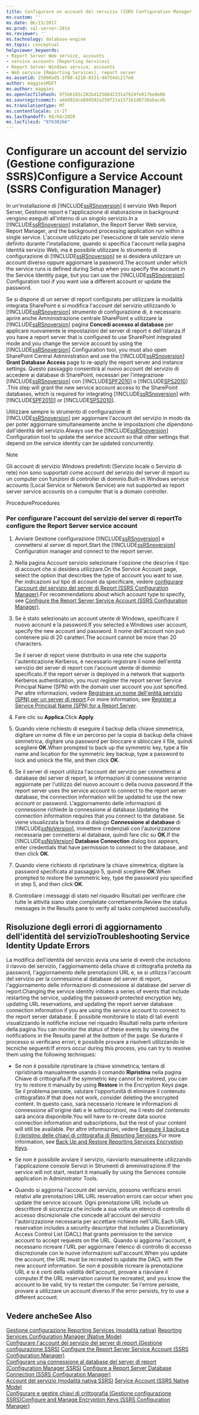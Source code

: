 ```yaml
---
title: Configurare un account del servizio (SSRS Configuration Manager) | Microsoft Docs
ms.custom: ''
ms.date: 06/13/2017
ms.prod: sql-server-2014
ms.reviewer: ''
ms.technology: database-engine
ms.topic: conceptual
helpviewer_keywords:
- Report Server Web service, accounts
- service accounts [Reporting Services]
- Report Server Windows service, accounts
- Web service [Reporting Services], report server
ms.assetid: 25000ad5-3f80-4210-8331-d4754dc217e0
author: maggiesMSFT
ms.author: maggies
ms.openlocfilehash: 975b6165c282bd12566d2331a7924fe0176e0e06
ms.sourcegitcommit: ad4d92dce894592a259721a1571b1d8736abacdb
ms.translationtype: MT
ms.contentlocale: it-IT
ms.lasthandoff: 08/04/2020
ms.locfileid: "87630266"
---
```

# <a name="configure-a-service-account-ssrs-configuration-manager"></a><span data-ttu-id="743c5-102">Configurare un account del servizio (Gestione configurazione SSRS)</span><span class="sxs-lookup"><span data-stu-id="743c5-102">Configure a Service Account (SSRS Configuration Manager)</span></span>
  <span data-ttu-id="743c5-103">In un'installazione di [!INCLUDE[ssRSnoversion](../../includes/ssrsnoversion-md.md)] il servizio Web Report Server, Gestione report e l'applicazione di elaborazione in background vengono eseguiti all'interno di un singolo servizio.</span><span class="sxs-lookup"><span data-stu-id="743c5-103">In a [!INCLUDE[ssRSnoversion](../../includes/ssrsnoversion-md.md)] installation, the Report Server Web service, Report Manager, and the background processing application run within a single service.</span></span> <span data-ttu-id="743c5-104">L'account utilizzato per l'esecuzione di tale servizio viene definito durante l'installazione, quando si specifica l'account nella pagina Identità servizio Web, ma è possibile utilizzare lo strumento di configurazione di [!INCLUDE[ssRSnoversion](../../includes/ssrsnoversion-md.md)] se si desidera utilizzare un account diverso oppure aggiornare la password.</span><span class="sxs-lookup"><span data-stu-id="743c5-104">The account under which the service runs is defined during Setup when you specify the account in the Service Identity page, but you can use the [!INCLUDE[ssRSnoversion](../../includes/ssrsnoversion-md.md)] Configuration tool if you want use a different account or update the password.</span></span>  
  
 <span data-ttu-id="743c5-105">Se si dispone di un server di report configurato per utilizzare la modalità integrata SharePoint e si modifica l'account del servizio utilizzando lo [!INCLUDE[ssRSnoversion](../../includes/ssrsnoversion-md.md)] strumento di configurazione di, è necessario aprire anche Amministrazione centrale SharePoint e utilizzare la [!INCLUDE[ssRSnoversion](../../includes/ssrsnoversion-md.md)] pagina **Concedi accesso al database** per applicare nuovamente le impostazioni del server di report e dell'istanza.</span><span class="sxs-lookup"><span data-stu-id="743c5-105">If you have a report server that is configured to use SharePoint Integrated mode and you change the service account by using the [!INCLUDE[ssRSnoversion](../../includes/ssrsnoversion-md.md)] Configuration tool, you must also open SharePoint Central Administration and use the [!INCLUDE[ssRSnoversion](../../includes/ssrsnoversion-md.md)] **Grant Database Access** page to re-apply the report server and instance settings.</span></span> <span data-ttu-id="743c5-106">Questo passaggio consentirà al nuovo account del servizio di accedere ai database di SharePoint, necessari per l'integrazione [!INCLUDE[ssRSnoversion](../../includes/ssrsnoversion-md.md)] con [!INCLUDE[SPF2010](../../includes/spf2010-md.md)] o [!INCLUDE[SPS2010](../../includes/sps2010-md.md)] .</span><span class="sxs-lookup"><span data-stu-id="743c5-106">This step will grant the new service account access to the SharePoint databases, which is required for integrating [!INCLUDE[ssRSnoversion](../../includes/ssrsnoversion-md.md)] with [!INCLUDE[SPF2010](../../includes/spf2010-md.md)] or [!INCLUDE[SPS2010](../../includes/sps2010-md.md)].</span></span>  
  
 <span data-ttu-id="743c5-107">Utilizzare sempre lo strumento di configurazione di [!INCLUDE[ssRSnoversion](../../includes/ssrsnoversion-md.md)] per aggiornare l'account del servizio in modo da per poter aggiornare simultaneamente anche le impostazioni che dipendono dall'identità del servizio.</span><span class="sxs-lookup"><span data-stu-id="743c5-107">Always use the [!INCLUDE[ssRSnoversion](../../includes/ssrsnoversion-md.md)] Configuration tool to update the service account so that other settings that depend on the service identity can be updated concurrently.</span></span>  
  
> [!NOTE]  
>  <span data-ttu-id="743c5-108">Gli account di servizio Windows predefiniti (Servizio locale o Servizio di rete) non sono supportati come account del servizio del server di report su un computer con funzioni di controller di dominio.</span><span class="sxs-lookup"><span data-stu-id="743c5-108">Built-in Windows service accounts (Local Service or Network Service) are not supported as report server service accounts on a computer that is a domain controller.</span></span>  
  
 <span data-ttu-id="743c5-109">Procedure</span><span class="sxs-lookup"><span data-stu-id="743c5-109">Procedures</span></span>  
  
### <a name="to-configure-the-report-server-service-account"></a><span data-ttu-id="743c5-110">Per configurare l'account del servizio del server di report</span><span class="sxs-lookup"><span data-stu-id="743c5-110">To configure the Report Server service account</span></span>  
  
1.  <span data-ttu-id="743c5-111">Avviare Gestione configurazione [!INCLUDE[ssRSnoversion](../../includes/ssrsnoversion-md.md)] e connettersi al server di report.</span><span class="sxs-lookup"><span data-stu-id="743c5-111">Start the [!INCLUDE[ssRSnoversion](../../includes/ssrsnoversion-md.md)] Configuration manager and connect to the report server.</span></span>  
  
2.  <span data-ttu-id="743c5-112">Nella pagina Account servizio selezionare l'opzione che descrive il tipo di account che si desidera utilizzare.</span><span class="sxs-lookup"><span data-stu-id="743c5-112">On the Service Account page, select the option that describes the type of account you want to use.</span></span> <span data-ttu-id="743c5-113">Per indicazioni sul tipo di account da specificare, vedere [configurare l'account del servizio del server di Report &#40;SSRS Configuration Manager&#41;](../../reporting-services/install-windows/configure-the-report-server-service-account-ssrs-configuration-manager.md).</span><span class="sxs-lookup"><span data-stu-id="743c5-113">For recommendations about which account type to specify, see [Configure the Report Server Service Account &#40;SSRS Configuration Manager&#41;](../../reporting-services/install-windows/configure-the-report-server-service-account-ssrs-configuration-manager.md).</span></span>  
  
3.  <span data-ttu-id="743c5-114">Se è stato selezionato un account utente di Windows, specificare il nuovo account e la password.</span><span class="sxs-lookup"><span data-stu-id="743c5-114">If you selected a Windows user account, specify the new account and password.</span></span> <span data-ttu-id="743c5-115">Il nome dell'account non può contenere più di 20 caratteri.</span><span class="sxs-lookup"><span data-stu-id="743c5-115">The account cannot be more than 20 characters.</span></span>  
  
     <span data-ttu-id="743c5-116">Se il server di report viene distribuito in una rete che supporta l'autenticazione Kerberos, è necessario registrare il nome dell'entità servizio del server di report con l'account utente di dominio specificato.</span><span class="sxs-lookup"><span data-stu-id="743c5-116">If the report server is deployed in a network that supports Kerberos authentication, you must register the report server Service Principal Name (SPN) with the domain user account you just specified.</span></span> <span data-ttu-id="743c5-117">Per altre informazioni, vedere [Registrare un nome dell'entità servizio &#40;SPN&#41; per un server di report](../../reporting-services/report-server/register-a-service-principal-name-spn-for-a-report-server.md).</span><span class="sxs-lookup"><span data-stu-id="743c5-117">For more information, see [Register a Service Principal Name &#40;SPN&#41; for a Report Server](../../reporting-services/report-server/register-a-service-principal-name-spn-for-a-report-server.md).</span></span>  
  
4.  <span data-ttu-id="743c5-118">Fare clic su **Applica**.</span><span class="sxs-lookup"><span data-stu-id="743c5-118">Click **Apply**.</span></span>  
  
5.  <span data-ttu-id="743c5-119">Quando viene richiesto di eseguire il backup della chiave simmetrica, digitare un nome di file e un percorso per la copia di backup della chiave simmetrica, digitare una password per bloccare e sbloccare il file, quindi scegliere **OK**.</span><span class="sxs-lookup"><span data-stu-id="743c5-119">When prompted to back up the symmetric key, type a file name and location for the symmetric key backup, type a password to lock and unlock the file, and then click **OK**.</span></span>  
  
6.  <span data-ttu-id="743c5-120">Se il server di report utilizza l'account del servizio per connettersi al database del server di report, le informazioni di connessione verranno aggiornate per l'utilizzo del nuovo account o della nuova password.</span><span class="sxs-lookup"><span data-stu-id="743c5-120">If the report server uses the service account to connect to the report server database, the connection information will be updated to use the new account or password.</span></span> <span data-ttu-id="743c5-121">L'aggiornamento delle informazioni di connessione richiede la connessione al database.</span><span class="sxs-lookup"><span data-stu-id="743c5-121">Updating the connection information requires that you connect to the database.</span></span> <span data-ttu-id="743c5-122">Se viene visualizzata la finestra di dialogo  **Connessione al database** di [!INCLUDE[ssNoVersion](../../includes/ssnoversion-md.md)], immettere credenziali con l'autorizzazione necessaria per connettersi al database, quindi fare clic su **OK**.</span><span class="sxs-lookup"><span data-stu-id="743c5-122">If the [!INCLUDE[ssNoVersion](../../includes/ssnoversion-md.md)] **Database Connection** dialog box appears, enter credentials that have permission to connect to the database, and then click **OK**.</span></span>  
  
7.  <span data-ttu-id="743c5-123">Quando viene richiesto di ripristinare la chiave simmetrica, digitare la password specificata al passaggio 5, quindi scegliere **OK**.</span><span class="sxs-lookup"><span data-stu-id="743c5-123">When prompted to restore the symmetric key, type the password you specified in step 5, and then click **OK**.</span></span>  
  
8.  <span data-ttu-id="743c5-124">Controllare i messaggi di stato nel riquadro Risultati per verificare che tutte le attività siano state completate correttamente.</span><span class="sxs-lookup"><span data-stu-id="743c5-124">Review the status messages in the Results pane to verify all tasks completed successfully.</span></span>  
  
## <a name="troubleshooting-service-identity-update-errors"></a><span data-ttu-id="743c5-125">Risoluzione degli errori di aggiornamento dell'identità del servizio</span><span class="sxs-lookup"><span data-stu-id="743c5-125">Troubleshooting Service Identity Update Errors</span></span>  
 <span data-ttu-id="743c5-126">La modifica dell'identità del servizio avvia una serie di eventi che includono il riavvio del servizio, l'aggiornamento della chiave di crittografia protetta da password, l'aggiornamento delle prenotazioni URL e, se si utilizza l'account del servizio per la connessione al database del server di report, l'aggiornamento delle informazioni di connessione al database del server di report.</span><span class="sxs-lookup"><span data-stu-id="743c5-126">Changing the service identity initiates a series of events that include restarting the service, updating the password-protected encryption key, updating URL reservations, and updating the report server database connection information if you are using the service account to connect to the report server database.</span></span> <span data-ttu-id="743c5-127">È possibile monitorare lo stato di tali eventi visualizzando le notifiche incluse nel riquadro Risultati nella parte inferiore della pagina.</span><span class="sxs-lookup"><span data-stu-id="743c5-127">You can monitor the status of these events by viewing the notifications in the Results panel at the bottom of the page.</span></span> <span data-ttu-id="743c5-128">Se durante il processo si verificano errori, è possibile provare a risolverli utilizzando le tecniche seguenti:</span><span class="sxs-lookup"><span data-stu-id="743c5-128">If errors occur during this process, you can try to resolve them using the following techniques:</span></span>  
  
-   <span data-ttu-id="743c5-129">Se non è possibile ripristinare la chiave simmetrica, tentare di ripristinarla manualmente usando il comando **Ripristina** nella pagina Chiave di crittografia.</span><span class="sxs-lookup"><span data-stu-id="743c5-129">If the symmetric key cannot be restored, you can try to restore it manually by using **Restore** in the Encryption Keys page.</span></span> <span data-ttu-id="743c5-130">Se il problema persiste, valutare l'opportunità di eliminare il contenuto crittografato.</span><span class="sxs-lookup"><span data-stu-id="743c5-130">If that does not work, consider deleting the encrypted content.</span></span> <span data-ttu-id="743c5-131">In questo caso, sarà necessario ricreare le informazioni di connessione all'origine dati e le sottoscrizioni, ma il resto del contenuto sarà ancora disponibile.</span><span class="sxs-lookup"><span data-stu-id="743c5-131">You will have to re-create data source connection information and subscriptions, but the rest of your content will still be available.</span></span> <span data-ttu-id="743c5-132">Per altre informazioni, vedere [Eseguire il backup e il ripristino delle chiavi di crittografia di Reporting Services](../../reporting-services/install-windows/ssrs-encryption-keys-back-up-and-restore-encryption-keys.md).</span><span class="sxs-lookup"><span data-stu-id="743c5-132">For more information, see [Back Up and Restore Reporting Services Encryption Keys](../../reporting-services/install-windows/ssrs-encryption-keys-back-up-and-restore-encryption-keys.md).</span></span>  
  
-   <span data-ttu-id="743c5-133">Se non è possibile avviare il servizio, riavviarlo manualmente utilizzando l'applicazione console Servizi in Strumenti di amministrazione.</span><span class="sxs-lookup"><span data-stu-id="743c5-133">If the service will not start, restart it manually by using the Services console application in Administrator Tools.</span></span>  
  
-   <span data-ttu-id="743c5-134">Quando si aggiorna l'account del servizio, possono verificarsi errori relativi alle prenotazioni URL.</span><span class="sxs-lookup"><span data-stu-id="743c5-134">URL reservation errors can occur when you update the service account.</span></span> <span data-ttu-id="743c5-135">Ogni prenotazione URL include un descrittore di sicurezza che include a sua volta un elenco di controllo di accesso discrezionale che concede all'account del servizio l'autorizzazione necessaria per accettare richieste nell'URL.</span><span class="sxs-lookup"><span data-stu-id="743c5-135">Each URL reservation includes a security descriptor that includes a Discretionary Access Control List (DACL) that grants permission to the service account to accept requests on the URL.</span></span> <span data-ttu-id="743c5-136">Quando si aggiorna l'account, è necessario ricreare l'URL per aggiornare l'elenco di controllo di accesso discrezionale con le nuove informazioni sull'account.</span><span class="sxs-lookup"><span data-stu-id="743c5-136">When you update the account, the URL must be recreated to update the DACL with the new account information.</span></span> <span data-ttu-id="743c5-137">Se non è possibile ricreare la prenotazione URL e si è certi della validità dell'account, provare a riavviare il computer.</span><span class="sxs-lookup"><span data-stu-id="743c5-137">If the URL reservation cannot be recreated, and you know the account to be valid, try to restart the computer.</span></span> <span data-ttu-id="743c5-138">Se l'errore persiste, provare a utilizzare un account diverso.</span><span class="sxs-lookup"><span data-stu-id="743c5-138">If the error persists, try to use a different account.</span></span>  
  
## <a name="see-also"></a><span data-ttu-id="743c5-139">Vedere anche</span><span class="sxs-lookup"><span data-stu-id="743c5-139">See Also</span></span>  
 <span data-ttu-id="743c5-140">[Gestione configurazione Reporting Services &#40;modalità nativa&#41;](../../../2014/sql-server/install/reporting-services-configuration-manager-native-mode.md) </span><span class="sxs-lookup"><span data-stu-id="743c5-140">[Reporting Services Configuration Manager &#40;Native Mode&#41;](../../../2014/sql-server/install/reporting-services-configuration-manager-native-mode.md) </span></span>  
 <span data-ttu-id="743c5-141">[Configurare l'account del servizio del server di report &#40;Gestione configurazione SSRS&#41;](../../reporting-services/install-windows/configure-the-report-server-service-account-ssrs-configuration-manager.md) </span><span class="sxs-lookup"><span data-stu-id="743c5-141">[Configure the Report Server Service Account &#40;SSRS Configuration Manager&#41;](../../reporting-services/install-windows/configure-the-report-server-service-account-ssrs-configuration-manager.md) </span></span>  
 <span data-ttu-id="743c5-142">[Configurare una connessione al database del server di report &#40;Configuration Manager SSRS&#41;](../../../2014/sql-server/install/configure-a-report-server-database-connection-ssrs-configuration-manager.md) </span><span class="sxs-lookup"><span data-stu-id="743c5-142">[Configure a Report Server Database Connection  &#40;SSRS Configuration Manager&#41;](../../../2014/sql-server/install/configure-a-report-server-database-connection-ssrs-configuration-manager.md) </span></span>  
 <span data-ttu-id="743c5-143">[Account del servizio &#40;modalità nativa SSRS&#41;](../../../2014/sql-server/install/service-account-ssrs-native-mode.md) </span><span class="sxs-lookup"><span data-stu-id="743c5-143">[Service Account &#40;SSRS Native Mode&#41;](../../../2014/sql-server/install/service-account-ssrs-native-mode.md) </span></span>  
 [<span data-ttu-id="743c5-144">Configurare e gestire chiavi di crittografia &#40;Gestione configurazione SSRS&#41;</span><span class="sxs-lookup"><span data-stu-id="743c5-144">Configure and Manage Encryption Keys &#40;SSRS Configuration Manager&#41;</span></span>](../../reporting-services/install-windows/ssrs-encryption-keys-manage-encryption-keys.md)  
  
  
